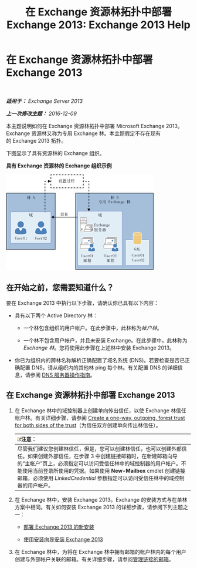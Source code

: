 ﻿---
title: '在 Exchange 资源林拓扑中部署 Exchange 2013: Exchange 2013 Help'
TOCTitle: 在 Exchange 资源林拓扑中部署 Exchange 2013
ms:assetid: 537a7b2b-d002-40a6-84ae-fd02635f9e23
ms:mtpsurl: https://technet.microsoft.com/zh-cn/library/Aa998031(v=EXCHG.150)
ms:contentKeyID: 51408226
ms.date: 01/11/2018
mtps_version: v=EXCHG.150
ms.translationtype: HT
---

# 在 Exchange 资源林拓扑中部署 Exchange 2013

 

_**适用于：** Exchange Server 2013_

_**上一次修改主题：** 2016-12-09_

本主题说明如何在 Exchange 资源林拓扑中部署 Microsoft Exchange 2013。Exchange 资源林又称为专用 Exchange 林。本主题假定不存在现有的 Exchange 2013 拓扑。

下图显示了具有资源林的 Exchange 组织。

**具有 Exchange 资源林的 Exchange 组织示例**

![具有资源林的复杂 Exchange 组织](images/Aa998031.706725cf-e520-4b89-a275-acd8fb58943a(EXCHG.150).gif "具有资源林的复杂 Exchange 组织")

## 在开始之前，您需要知道什么？

要在 Exchange 2013 中执行以下步骤，请确认你已具有以下内容：

  - 具有以下两个 Active Directory 林：
    
      - 一个林包含组织的用户帐户。在此步骤中，此林称为*帐户林*。
    
      - 一个林不包含用户帐户，并且未安装 Exchange。在此步骤中，此林称为*Exchange 林*。您将使用此步骤在上述林中安装 Exchange 2013。

  - 你已为组织内的跨林名称解析正确配置了域名系统 (DNS)。若要检查是否已正确配置 DNS，请从组织内的其他林 ping 每个林。有关配置 DNS 的详细信息，请参阅 [DNS 服务器操作指南](https://go.microsoft.com/fwlink/p/?linkid=282295)。

## 在 Exchange 资源林拓扑中部署 Exchange 2013

1.  在 Exchange 林中的域控制器上创建单向传出信任，以使 Exchange 林信任帐户林。有关详细步骤，请参阅 [Create a one-way, outgoing, forest trust for both sides of the trust](https://go.microsoft.com/fwlink/p/?linkid=69130)（为信任双方创建单向传出林信任）。
    
    <table>
    <thead>
    <tr class="header">
    <th><img src="images/Bb124558.note(EXCHG.150).gif" title="注意" alt="注意" />注意：</th>
    </tr>
    </thead>
    <tbody>
    <tr class="odd">
    <td>尽管我们建议您创建林信任，但是，您可以创建林信任，也可以创建外部信任。如果创建外部信任，在步骤 3 中创建链接邮箱时，在新建邮箱向导的“主帐户”页上，必须指定可以访问受信任林中的域控制器的用户帐户。不能使用当前登录所使用的凭据。如果使用 <strong>New-Mailbox</strong> cmdlet 创建链接邮箱，必须使用 <em>LinkedCredential</em> 参数指定可以访问受信任林中的域控制器的用户帐户。</td>
    </tr>
    </tbody>
    </table>


2.  在 Exchange 林中，安装 Exchange 2013。Exchange 的安装方式与在单林方案中相同。有关如何安装 Exchange 2013 的详细步骤，请参阅下列主题之一：
    
      - [部署 Exchange 2013 的新安装](deploy-a-new-installation-of-exchange-2013-exchange-2013-help.md)
    
      - [使用安装向导安装 Exchange 2013](install-exchange-2013-using-the-setup-wizard-exchange-2013-help.md)

3.  在 Exchange 林中，为将在 Exchange 林中拥有邮箱的帐户林内的每个用户创建与外部帐户关联的邮箱。有关详细步骤，请参阅[管理链接的邮箱](manage-linked-mailboxes-exchange-2013-help.md)。


